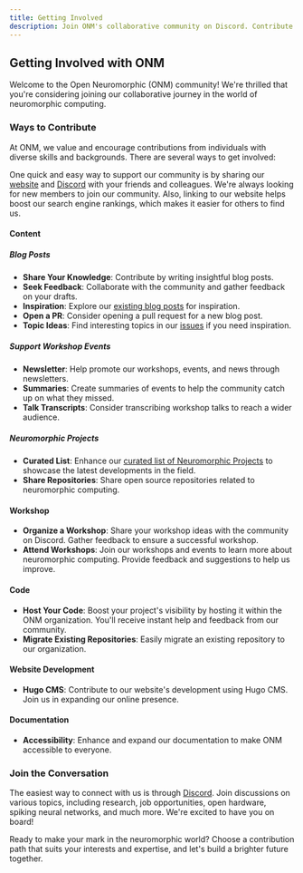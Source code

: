 ```yaml
---
title: Getting Involved
description: Join ONM's collaborative community on Discord. Contribute open source code, write blog posts, and boost visibility for your projects in neuromorphic computing.
---
```


## Getting Involved with ONM

Welcome to the Open Neuromorphic (ONM) community! We're thrilled that you're considering joining our collaborative journey in the world of neuromorphic computing.

### Ways to Contribute

At ONM, we value and encourage contributions from individuals with diverse skills and backgrounds. There are several ways to get involved:

One quick and easy way to support our community is by sharing our [website](https://open-neuromorphic.org/) and [Discord](https://discord.gg/C9bzWgNmqk) with your friends and colleagues. We're always looking for new members to join our community. Also, linking to our website helps boost our search engine rankings, which makes it easier for others to find us.

#### Content

##### Blog Posts

- **Share Your Knowledge**: Contribute by writing insightful blog posts.
- **Seek Feedback**: Collaborate with the community and gather feedback on your drafts.
- **Inspiration**: Explore our [existing blog posts](https://github.com/open-neuromorphic/open-neuromorphic.github.io/tree/main/content/english/blog) for inspiration.
- **Open a PR**: Consider opening a pull request for a new blog post.
- **Topic Ideas**: Find interesting topics in our [issues](https://github.com/open-neuromorphic/open-neuromorphic.github.io/issues) if you need inspiration.

##### Support Workshop Events

- **Newsletter**: Help promote our workshops, events, and news through newsletters.
- **Summaries**: Create summaries of events to help the community catch up on what they missed.
- **Talk Transcripts**: Consider transcribing workshop talks to reach a wider audience.

##### Neuromorphic Projects

- **Curated List**: Enhance our [curated list of Neuromorphic Projects](https://github.com/open-neuromorphic/open-neuromorphic) to showcase the latest developments in the field.
- **Share Repositories**: Share open source repositories related to neuromorphic computing.

#### Workshop

- **Organize a Workshop**: Share your workshop ideas with the community on Discord. Gather feedback to ensure a successful workshop.
- **Attend Workshops**: Join our workshops and events to learn more about neuromorphic computing. Provide feedback and suggestions to help us improve.

#### Code

- **Host Your Code**: Boost your project's visibility by hosting it within the ONM organization. You'll receive instant help and feedback from our community.
- **Migrate Existing Repositories**: Easily migrate an existing repository to our organization.

#### Website Development

- **Hugo CMS**: Contribute to our website's development using Hugo CMS. Join us in expanding our online presence.

#### Documentation

- **Accessibility**: Enhance and expand our documentation to make ONM accessible to everyone.

### Join the Conversation

The easiest way to connect with us is through [Discord](https://discord.gg/C9bzWgNmqk). Join discussions on various topics, including research, job opportunities, open hardware, spiking neural networks, and much more. We're excited to have you on board!

Ready to make your mark in the neuromorphic world? Choose a contribution path that suits your interests and expertise, and let's build a brighter future together.
